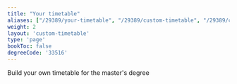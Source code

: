 ```yaml
---
title: "Your timetable"
aliases: ["/29389/your-timetable", "/29389/custom-timetable", "/29389/courses/your-timetable", "/29389/courses/custom-timetable"]
weight: 2
layout: 'custom-timetable'
type: 'page'
bookToc: false
degreeCode: '33516'
---
```


Build your own timetable for the master's degree
